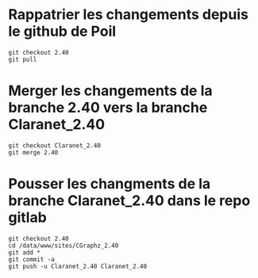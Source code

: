 # Rappatrier les changements depuis le github de Poil

    git checkout 2.40
    git pull

# Merger les changements de la branche 2.40 vers la branche Claranet_2.40

    git checkout Claranet_2.40
    git merge 2.40

# Pousser les changments de la branche Claranet_2.40 dans le repo gitlab

    git checkout 2.40
    cd /data/www/sites/CGraphz_2.40
    git add *
    git commit -a
    git push -u Claranet_2.40 Claranet_2.40

